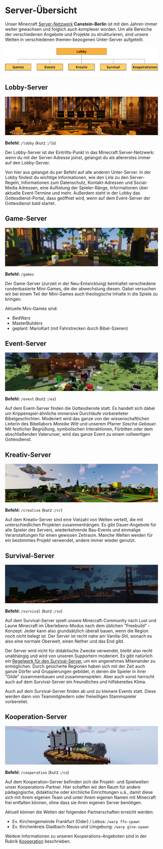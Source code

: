 # Server-Übersicht

Unser Minecraft [Server-Netzwerk](../basics/server.md) **Canstein-Berlin** ist mit den Jahren immer weiter gewachsen und folglich auch komplexer worden. Um alle Bereiche der verschiedenen Angebote und Projekte zu strukturieren, sind unsere Welten in verschiedenen themen-bezogenen Unter-Server aufgeteilt.

![Server-Struktur](./images/Server-Struktur.png)

## Lobby-Server

![Lobby-Server](./images/server/Lobby.png)

**Befehl:** `/lobby` (kurz :`/lb`)

Der Lobby-Server ist der Eintritts-Punkt in das Minecraft Server-Netzwerk: wenn du mit der Server-Adresse joinst, gelangst du als allererstes immer auf den Lobby-Server.

Von hier aus gelangst du per Befehl auf alle anderen Unter-Server. In der Lobby findest du wichtige Informationen, wie den Link zu den Server-Regeln, Informationen zum Datenschutz, Kontakt-Adressen und Social-Media Adressen, eine Auflistung der Spieler-Ränge, Informationen über aktuelle Event-Termine und mehr. Außerdem steht in der Lobby das Gottesdienst-Portal, dass geöffnet wird, wenn auf dem Event-Server der Gottesdienst bald startet.

## Game-Server

![Game-Server](./images/server/Games.png)

**Befehl:** `/games`

Der Game-Server (zurzeit in der Neu-Entwicklung) beinhaltet verschiedene rundenbasierte Mini-Games, die der abwechslung diesen. Dabei versuchen wir bei einem Teil der Mini-Games auch theologische Inhalte in die Spiele zu bringen.

Aktuelle Mini-Games sind:

- BedWars
- MasterBuilders
- geplant: MarioKart (mit Fahrstrecken durch Bibel-Szenen)

## Event-Server

![Event-Server](./images/server/Events.png)

**Befehl:** `/event` (kurz :`/es`)

Auf dem Event-Server finden die Gottesdienste statt. Es handelt sich dabei um Krippenspiel-ähnliche immersive Durchläufe vorbereiteter Bibelgeschichten. Moderiert wird das ganze von der wissenschaftlichen Leiterin des Bibellabors _Mareike Witt_ und unserem Pfarrer _Sascha Gebauer_. Mit festlicher Begrüßung, symbolischen Interaktionen, Fürbitten oder dem abschließenden Vaterunser, wird das ganze Event zu einem vollwertigen Gottesdienst.

## Kreativ-Server

![Kreativ-Server](./images/server/Kreativ.png)

**Befehl:** `/creative` (kurz :`/cr`)

Auf dem Kreativ-Server sind eine Vielzahl von Welten verteilt, die mit unterschiedlichen Projekten zusammenhängen. Es gibt Dauer-Angebote für alle Spieler des Servers, wiederkehrende Bau-Events und einmalige Veranstaltungen für einen gewissen Zeitraum. Manche Welten werden für ein bestimmtes Projekt verwendet, andere immer wieder genutzt.

## Survival-Server

![Survival-Server](./images/server/Survival.png)

**Befehl:** `/survival` (kurz :`/sv`)

Auf dem Survival-Server spielt unsere Minecraft-Community nach Lust und Laune Minecraft im Überlebens-Modus nach dem üblichen "Freebuild" - Konzept: Jeder kann also grundsätzlich überall bauen, wenn die Region noch nicht belegt ist. Der Server ist recht nahe am Vanilla-Stil, wonach es also eine normale Oberwelt, einen Nether und das End gibt.

Der Server wird nicht für didaktische Zwecke verwendet, bleibt also recht unabhängig und wird von unseren Supportern moderiert. Es gibt natürlich ein [Regelwerk für den Survival-Server](https://canstein-berlin.de/regeln-im-survival-server), um ein angenehmes Miteinander zu ermöglichen. Durch gesicherte Regionen haben sich mit der Zeit auch ganze Dörfer und Gruppierungen gebildet, in denen die Spieler in ihrer "Gilde" zusammenbauen und zusammenspielen. Aber auch sonst herrscht auch auf dem Survival-Server ein freundliches und hilfsbereites Klima.

Auch auf dem Survival-Server finden ab und zu kleinere Events statt. Diese werden dann von Teammitgliedern oder freiwilligen Stammspieler vorbereitet.

## Kooperation-Server

![Kooperation-Server](./images/server/Kooperation.png)

**Befehl:** `/cooperation` (kurz :`/co`)

Auf dem Kooperation-Server befinden sich die Projekt- und Spielwelten unser Kooperations-Partner. Hier schaffen wir den Raum für andere pädagogische, didaktische oder kirchliche Einrichtungen u.ä., damit diese sich mit ihrem eigenen Team und unter ihrem eigenen Namen mit Minecraft frei entfalten können, ohne dass sie ihren eigenen Server benötigen.

Aktuell können die Welten der folgenden Partnerschaften erreicht werden:
- Ev. Kirchengemeinde Frankfurt (Oder) / Lebus: `/warp ffo-spawn`
- Ev. Kirchenkreis Gladbach-Neuss und Umgebung: `/warp glne-spawn`

Weitere Informationen zu unseren Kooperations-Angeboten sind in der Rubrik [Kooperation](../cooperation/index.md) beschrieben.